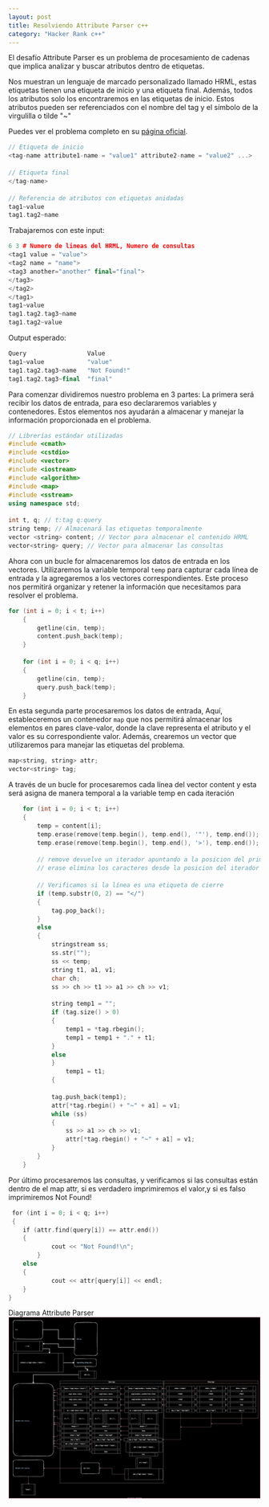 ```yaml
---
layout: post
title: Resolviendo Attribute Parser c++
category: "Hacker Rank c++"
---
```

El desafío Attribute Parser es un problema de procesamiento de cadenas que implica analizar y buscar atributos dentro de etiquetas.

Nos muestran un lenguaje de marcado personalizado llamado HRML, estas etiquetas tienen una etiqueta de inicio y una etiqueta final. 
Además, todos los atributos solo los encontraremos en las etiquetas de inicio.
Estos atributos pueden ser referenciados con el nombre del tag y el símbolo de la virgulilla o tilde "~"

Puedes ver el problema completo en su [página oficial](https://www.hackerrank.com/challenges/attribute-parser/problem).

```cpp
// Etiqueta de inicio
<tag-name attribute1-name = "value1" attribute2-name = "value2" ...>

// Etiqueta final
</tag-name>

// Referencia de atributos con etiquetas anidadas
tag1~value  
tag1.tag2~name
```

Trabajaremos con este input:
```cpp
6 3 # Numero de lineas del HRML, Numero de consultas
<tag1 value = "value">
<tag2 name = "name">
<tag3 another="another" final="final">
</tag3>
</tag2>
</tag1>
tag1~value
tag1.tag2.tag3~name
tag1.tag2~value
```

Output esperado:
```cpp
Query                 Value
tag1~value            "value"
tag1.tag2.tag3~name   "Not Found!"
tag1.tag2.tag3~final  "final"
```

Para comenzar dividiremos nuestro problema en 3 partes:
La primera será recibir los datos de entrada, para eso declararemos variables y contenedores. Estos elementos nos ayudarán a almacenar y manejar la información proporcionada en el problema.

```cpp
// Librerías estándar utilizadas
#include <cmath>
#include <cstdio>
#include <vector>
#include <iostream>
#include <algorithm>
#include <map>
#include <sstream>
using namespace std;

int t, q; // t:tag q:query
string temp; // Almacenará las etiquetas temporalmente
vector <string> content; // Vector para almacenar el contenido HRML
vector<string> query; // Vector para almacenar las consultas

```

Ahora con un bucle for almacenaremos los datos de entrada en los vectores. Utilizaremos la variable temporal `temp` para capturar cada línea de entrada y la agregaremos a los vectores correspondientes. Este proceso nos permitirá organizar y retener la información que necesitamos para resolver el problema.

```cpp
for (int i = 0; i < t; i++)
    {
        getline(cin, temp);
        content.push_back(temp);
    }

    for (int i = 0; i < q; i++)
    {
        getline(cin, temp);
        query.push_back(temp);
    }
```

En esta segunda parte procesaremos los datos de entrada, Aquí, estableceremos un contenedor `map` que nos permitirá almacenar los elementos en pares clave-valor, donde la clave representa el atributo y el valor es su correspondiente valor. Además, crearemos un vector que utilizaremos para manejar las etiquetas del problema.

```cpp
map<string, string> attr;
vector<string> tag;
```

A través de un bucle for procesaremos cada línea del vector content y esta será asigna de manera temporal a la variable temp en cada iteración

```cpp
    for (int i = 0; i < t; i++)
    {
        temp = content[i];
        temp.erase(remove(temp.begin(), temp.end(), '"'), temp.end());
        temp.erase(remove(temp.begin(), temp.end(), '>'), temp.end());

        // remove devuelve un iterador apuntando a la posicion del primer elemento donde empiezan los elementos eliminados
		// erase elimina los caracteres desde la posicion del iterador devuelto por remove hasta el final

		// Verificamos si la línea es una etiqueta de cierre
        if (temp.substr(0, 2) == "</")
        {
            tag.pop_back();
        }
        else
        {
            stringstream ss;
            ss.str("");
            ss << temp;
            string t1, a1, v1;
            char ch;
            ss >> ch >> t1 >> a1 >> ch >> v1;

            string temp1 = "";
            if (tag.size() > 0)
            {
                temp1 = *tag.rbegin();
                temp1 = temp1 + "." + t1;
            }
            else
            }
	            temp1 = t1;
            {
                
            tag.push_back(temp1);
            attr[*tag.rbegin() + "~" + a1] = v1;
            while (ss)
            {
                ss >> a1 >> ch >> v1;
                attr[*tag.rbegin() + "~" + a1] = v1;
            }
        }
    }
```

Por último procesaremos las consultas, y verificamos si las consultas están dentro de el map attr, si es verdadero imprimiremos el valor,y si es falso imprimiremos Not Found!

```cpp
 for (int i = 0; i < q; i++)
 {
	if (attr.find(query[i]) == attr.end())
	{
            cout << "Not Found!\n";
        }
	else
	{
            cout << attr[query[i]] << endl;
	}
}
```

Diagrama Attribute Parser
![diagram-attribute-parser](https://raw.githubusercontent.com/nattdev/nattdev.github.io/main/assets/images/diagrams/diagram-attr-parser.svg)
